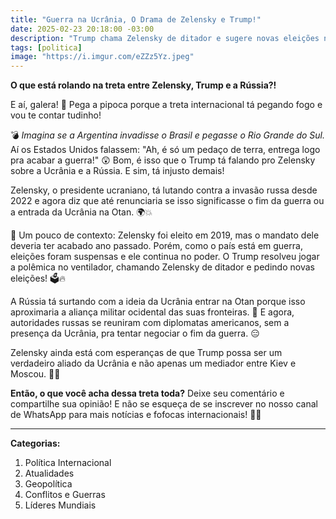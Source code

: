 ```yaml
---
title: "Guerra na Ucrânia, O Drama de Zelensky e Trump!"
date: 2025-02-23 20:18:00 -03:00
description: "Trump chama Zelensky de ditador e sugere novas eleições na Ucrânia. Zelensky considera renunciar em troca de paz. Saiba mais sobre essa tensão política!"
tags: [politica]
image: "https://i.imgur.com/eZZz5Yz.jpeg"
---
```


**O que está rolando na treta entre Zelensky, Trump e a Rússia?!**

E aí, galera! 🚨 Pega a pipoca porque a treta internacional tá pegando fogo e vou te contar tudinho!

💣 *Imagina se a Argentina invadisse o Brasil e pegasse o Rio Grande do Sul.* Aí os Estados Unidos falassem: "Ah, é só um pedaço de terra, entrega logo pra acabar a guerra!" 😲 Bom, é isso que o Trump tá falando pro Zelensky sobre a Ucrânia e a Rússia. E sim, tá injusto demais!

Zelensky, o presidente ucraniano, tá lutando contra a invasão russa desde 2022 e agora diz que até renunciaria se isso significasse o fim da guerra ou a entrada da Ucrânia na Otan. 🌍💥

📅 Um pouco de contexto: Zelensky foi eleito em 2019, mas o mandato dele deveria ter acabado ano passado. Porém, como o país está em guerra, eleições foram suspensas e ele continua no poder. O Trump resolveu jogar a polêmica no ventilador, chamando Zelensky de ditador e pedindo novas eleições! 🗳️🔥

A Rússia tá surtando com a ideia da Ucrânia entrar na Otan porque isso aproximaria a aliança militar ocidental das suas fronteiras. 😬 E agora, autoridades russas se reuniram com diplomatas americanos, sem a presença da Ucrânia, pra tentar negociar o fim da guerra. 😑

Zelensky ainda está com esperanças de que Trump possa ser um verdadeiro aliado da Ucrânia e não apenas um mediador entre Kiev e Moscou. 🤝💬

**Então, o que você acha dessa treta toda?** Deixe seu comentário e compartilhe sua opinião! E não se esqueça de se inscrever no nosso canal de WhatsApp para mais notícias e fofocas internacionais! 📲🎉

---

**Categorias:**
1. Política Internacional
2. Atualidades
3. Geopolítica
4. Conflitos e Guerras
5. Líderes Mundiais
